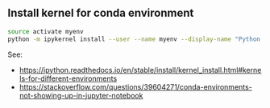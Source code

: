 
## Install kernel for conda environment

```bash
source activate myenv
python -m ipykernel install --user --name myenv --display-name "Python (myenv)"
```

See:
* https://ipython.readthedocs.io/en/stable/install/kernel_install.html#kernels-for-different-environments
* https://stackoverflow.com/questions/39604271/conda-environments-not-showing-up-in-jupyter-notebook
